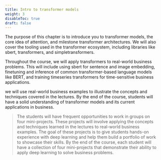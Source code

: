 ```yaml
---
title: Intro to transformer models
weight: 3
disableToc: true
draft: false
---
```


The purpose of this chapter is to introduce you to transformer models, the core idea of attention, and milestone transformer architectures. We will also cover the tooling used in the transformer ecosystem, including libraries like sbert, transformers, and simpletransformers.


<!-- <img src="https://raw.githubusercontent.com/aaubs/ds-master/main/data/Images/LSTMRNNCNN.jpg" width="20"> -->

Throughout the course, we will apply transformers to real-world business problems. This will include using sbert for sentence and image embedding, finetuning and inference of common transformer-based language models like BERT, and training timeseries transformers for time-sensitive business applications.

we will use real-world business examples to illustrate the concepts and techniques covered in the lectures. By the end of the course, students will have a solid understanding of transformer models and its current applications in business.

> The students will have frequent opportunities to work in groups on four mini-projects. These projects will involve applying the concepts and techniques learned in the lectures to real-world business examples. The goal of these projects is to give students hands-on experience with deep learning and help them build a portfolio of work to showcase their skills. By the end of the course, each student will have a collection of four mini-projects that demonstrate their ability to apply deep learning to solve business problems.



